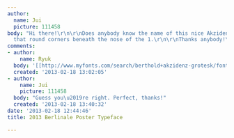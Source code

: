 ```yaml
---
author:
  name: Jui
  picture: 111458
body: "Hi there!\r\n\r\nDoes anybody know the name of this nice Akzidenz Grotesk variant?\r\nNotice
  that round corners beneath the nose of the 1.\r\n\r\nThanks anybody!\r\n\r\n[img:sites/default/files/old-images/Berlinale-Plakat_2013_3794.png]"
comments:
- author:
    name: Ryuk
  body: '[[http://www.myfonts.com/search/berthold+akzidenz-grotesk/fonts/|Berthold''s]]'
  created: '2013-02-18 13:02:05'
- author:
    name: Jui
    picture: 111458
  body: "Guess you\u2019re right. Perfect, thanks!"
  created: '2013-02-18 13:40:32'
date: '2013-02-18 12:44:46'
title: 2013 Berlinale Poster Typeface

---
```

